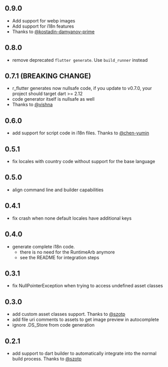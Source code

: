 ## 0.9.0
  * Add support for webp images
  * Add support for i18n features
  * Thanks to [@kostadin-damyanov-prime](https://github.com/kostadin-damyanov-prime)

## 0.8.0
  * remove deprecated `flutter generate`. Use `build_runner` instead

## 0.7.1 (BREAKING CHANGE)

  * r_flutter generates now nullsafe code, if you update to v0.7.0, your project should target dart >= 2.12
  * code generator itself is nullsafe as well
  * Thanks to [@vishna](https://github.com/vishna)

## 0.6.0

  * add support for script code in i18n files. Thanks to [@chen-yumin](https://github.com/chen-yumin)

## 0.5.1

  * fix locales with country code without support for the base language

## 0.5.0

* align command line and builder capabilities

## 0.4.1

* fix crash when none default locales have additional keys

## 0.4.0

* generate complete i18n code.
    * there is no need for the RuntimeArb anymore
    * see the README for integration steps

## 0.3.1

* fix NullPointerException when trying to access undefined asset classes

## 0.3.0

* add custom asset classes support. Thanks to [@szotp](https://github.com/szotp)
* add file uri comments to assets to get image preview in autocomplete
* ignore .DS_Store from code generation

## 0.2.1

* add support to dart builder to automatically integrate into the normal build process. Thanks to [@szotp](https://github.com/szotp)
